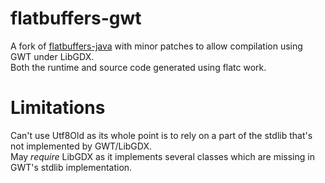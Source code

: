 # flatbuffers-gwt  
A fork of [flatbuffers-java](https://github.com/google/flatbuffers/tree/master/java) with minor patches to allow compilation using GWT under LibGDX.  
Both the runtime and source code generated using flatc work.  

# Limitations
Can't use Utf8Old as its whole point is to rely on a part of the stdlib that's not implemented by GWT/LibGDX.  
May *require* LibGDX as it implements several classes which are missing in GWT's stdlib implementation.  